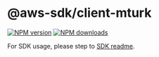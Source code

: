 # @aws-sdk/client-mturk

[![NPM version](https://img.shields.io/npm/v/@aws-sdk/client-mturk/beta.svg)](https://www.npmjs.com/package/@aws-sdk/client-mturk)
[![NPM downloads](https://img.shields.io/npm/dm/@aws-sdk/client-mturk.svg)](https://www.npmjs.com/package/@aws-sdk/client-mturk)

For SDK usage, please step to [SDK readme](https://github.com/aws/aws-sdk-js-v3).
